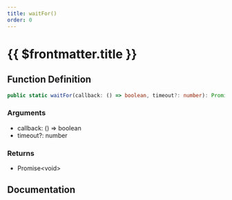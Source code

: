 ```yaml
---
title: waitFor()
order: 0
---
```


# {{ $frontmatter.title }}

<!--@include: ./waitFor_partial_header.md-->

## Function Definition

```ts
public static waitFor(callback: () => boolean, timeout?: number): Promise<void>;
```

### Arguments

* callback: () =\> boolean
* timeout?: number

### Returns

* Promise\<void\>

## Documentation

<!--@include: ./waitFor_partial_footer.md-->
